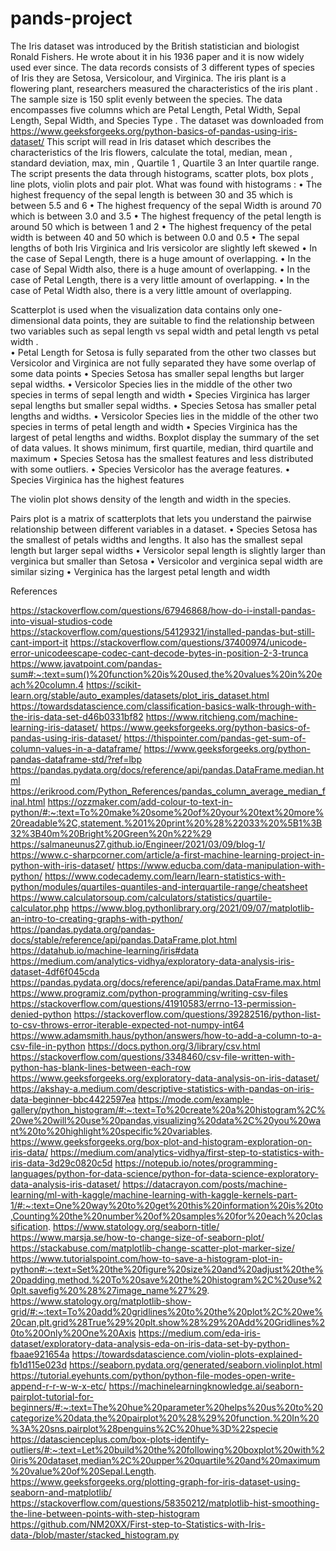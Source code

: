 # pands-project
The Iris dataset was introduced by the British statistician and biologist Ronald Fishers.  He wrote about it in his 1936 paper and it is now widely used ever since.
The data records consists of 3 different types of species of Iris they are Setosa, Versicolour, and Virginica.  The iris plant is a flowering plant, researchers measured the characteristics of the iris plant .  The sample size is 150 split evenly between the species.  The data encompasses five columns which are Petal Length, Petal Width, Sepal Length, Sepal Width, and Species Type . 
The dataset was downloaded from https://www.geeksforgeeks.org/python-basics-of-pandas-using-iris-dataset/ 
This script will read in Iris dataset which describes the characteristics of the Iris flowers, calculate the total, median, mean , standard deviation, max, min , Quartile 1 , Quartile 3 an Inter quartile range.  
The script presents the data through histograms, scatter plots, box plots , line plots, violin plots and pair plot.
What was found with histograms :
•	The highest frequency of the sepal length is between 30 and 35 which is between 5.5 and 6
•	The highest frequency of the sepal Width is around 70 which is between 3.0 and 3.5
•	The highest frequency of the petal length is around 50 which is between 1 and 2
•	The highest frequency of the petal width is between 40 and 50 which is between 0.0 and 0.5
•	The sepal lengths of both Iris Virginica and Iris versicolor are slightly left skewed
•	In the case of Sepal Length, there is a huge amount of overlapping.
•	In the case of Sepal Width also, there is a huge amount of overlapping.
•	In the case of Petal Length, there is a very little amount of overlapping.
•	In the case of Petal Width also, there is a very little amount of overlapping.

Scatterplot is used when the visualization data contains only one-dimensional data points, they are suitable to find the relationship between two variables such as sepal length vs sepal width and petal length vs petal width .  
•	Petal Length for Setosa is fully separated from the other two classes but Versicolor and Virginica are not fully separated they have some overlap of some data points
•	Species Setosa has smaller sepal lengths but larger sepal widths.
•	Versicolor Species lies in the middle of the other two species in terms of sepal length and width
•	Species Virginica has larger sepal lengths but smaller sepal widths.
•	Species Setosa has smaller petal lengths and widths.
•	Versicolor Species lies in the middle of the other two species in terms of petal length and width
•	Species Virginica has the largest of petal lengths and widths.
 Boxplot display the summary of the set of data values.  It shows minimum, first quartile, median, third quartile and maximum 
•	Species Setosa has the smallest features and less distributed with some outliers.
•	Species Versicolor has the average features.
•	Species Virginica has the highest features

The violin plot shows density of the length and width in the species.

 Pairs plot is a matrix of scatterplots that lets you understand the pairwise relationship between different variables in a dataset.
•	Species Setosa has the smallest of petals widths and lengths. It also has the smallest sepal length but larger sepal widths
•	Versicolor sepal length is slightly larger than verginica but smaller than Setosa
•	Versicolor and verginica sepal width are similar sizing 
•	 Verginica has the largest petal length and width 


References

https://stackoverflow.com/questions/67946868/how-do-i-install-pandas-into-visual-studios-code
https://stackoverflow.com/questions/54129321/installed-pandas-but-still-cant-import-it
https://stackoverflow.com/questions/37400974/unicode-error-unicodeescape-codec-cant-decode-bytes-in-position-2-3-trunca
https://www.javatpoint.com/pandas-sum#:~:text=sum()%20function%20is%20used,the%20values%20in%20each%20column.4
https://scikit-learn.org/stable/auto_examples/datasets/plot_iris_dataset.html
https://towardsdatascience.com/classification-basics-walk-through-with-the-iris-data-set-d46b0331bf82
https://www.ritchieng.com/machine-learning-iris-dataset/
https://www.geeksforgeeks.org/python-basics-of-pandas-using-iris-dataset/
https://thispointer.com/pandas-get-sum-of-column-values-in-a-dataframe/
https://www.geeksforgeeks.org/python-pandas-dataframe-std/?ref=lbp
https://pandas.pydata.org/docs/reference/api/pandas.DataFrame.median.html
https://erikrood.com/Python_References/pandas_column_average_median_final.html
https://ozzmaker.com/add-colour-to-text-in-python/#:~:text=To%20make%20some%20of%20your%20text%20more%20readable%2C,statement.%201%20print%20%28%22033%20%5B1%3B32%3B40m%20Bright%20Green%20n%22%29
https://salmaneunus27.github.io/Engineer/2021/03/09/blog-1/
https://www.c-sharpcorner.com/article/a-first-machine-learning-project-in-python-with-iris-dataset/
https://www.educba.com/data-manipulation-with-python/
https://www.codecademy.com/learn/learn-statistics-with-python/modules/quartiles-quantiles-and-interquartile-range/cheatsheet
https://www.calculatorsoup.com/calculators/statistics/quartile-calculator.php
https://www.blog.pythonlibrary.org/2021/09/07/matplotlib-an-intro-to-creating-graphs-with-python/
https://pandas.pydata.org/pandas-docs/stable/reference/api/pandas.DataFrame.plot.html
https://datahub.io/machine-learning/iris#data
https://medium.com/analytics-vidhya/exploratory-data-analysis-iris-dataset-4df6f045cda
https://pandas.pydata.org/docs/reference/api/pandas.DataFrame.max.html
https://www.programiz.com/python-programming/writing-csv-files
https://stackoverflow.com/questions/41910583/errno-13-permission-denied-python
https://stackoverflow.com/questions/39282516/python-list-to-csv-throws-error-iterable-expected-not-numpy-int64
https://www.adamsmith.haus/python/answers/how-to-add-a-column-to-a-csv-file-in-python
https://docs.python.org/3/library/csv.html
https://stackoverflow.com/questions/3348460/csv-file-written-with-python-has-blank-lines-between-each-row
https://www.geeksforgeeks.org/exploratory-data-analysis-on-iris-dataset/
https://akshay-a.medium.com/descriptive-statistics-with-pandas-on-iris-data-beginner-bbc4422597ea
https://mode.com/example-gallery/python_histogram/#:~:text=To%20create%20a%20histogram%2C%20we%20will%20use%20pandas,visualizing%20data%2C%20you%20want%20to%20highlight%20specific%20variables.
https://www.geeksforgeeks.org/box-plot-and-histogram-exploration-on-iris-data/
https://medium.com/analytics-vidhya/first-step-to-statistics-with-iris-data-3d29c0820c5d
https://notepub.io/notes/programming-languages/python-for-data-science/python-for-data-science-exploratory-data-analysis-iris-dataset/
https://datacrayon.com/posts/machine-learning/ml-with-kaggle/machine-learning-with-kaggle-kernels-part-1/#:~:text=One%20way%20to%20get%20this%20information%20is%20to,Counting%20the%20number%20of%20samples%20for%20each%20classification.
https://www.statology.org/seaborn-title/
https://www.marsja.se/how-to-change-size-of-seaborn-plot/
https://stackabuse.com/matplotlib-change-scatter-plot-marker-size/
https://www.tutorialspoint.com/how-to-save-a-histogram-plot-in-python#:~:text=Set%20the%20figure%20size%20and%20adjust%20the%20padding,method.%20To%20save%20the%20histogram%2C%20use%20plt.savefig%20%28%27image_name%27%29.
https://www.statology.org/matplotlib-show-grid/#:~:text=To%20add%20gridlines%20to%20the%20plot%2C%20we%20can,plt.grid%28True%29%20plt.show%28%29%20Add%20Gridlines%20to%20Only%20One%20Axis
https://medium.com/eda-iris-dataset/exploratory-data-analysis-eda-on-iris-data-set-by-python-fbaae921654a
https://towardsdatascience.com/violin-plots-explained-fb1d115e023d
https://seaborn.pydata.org/generated/seaborn.violinplot.html
https://tutorial.eyehunts.com/python/python-file-modes-open-write-append-r-r-w-w-x-etc/
https://machinelearningknowledge.ai/seaborn-pairplot-tutorial-for-beginners/#:~:text=The%20hue%20parameter%20helps%20us%20to%20categorize%20data,the%20pairplot%20%28%29%20function.%20In%20%3A%20sns.pairplot%28penguins%2C%20hue%3D%22specie
https://datascienceplus.com/box-plots-identify-outliers/#:~:text=Let%20build%20the%20following%20boxplot%20with%20iris%20dataset,median%2C%20upper%20quartile%20and%20maximum%20value%20of%20Sepal.Length.
https://www.geeksforgeeks.org/plotting-graph-for-iris-dataset-using-seaborn-and-matplotlib/
https://stackoverflow.com/questions/58350212/matplotlib-hist-smoothing-the-line-between-points-with-step-histogram
https://github.com/NM20XX/First-step-to-Statistics-with-Iris-data-/blob/master/stacked_histogram.py
